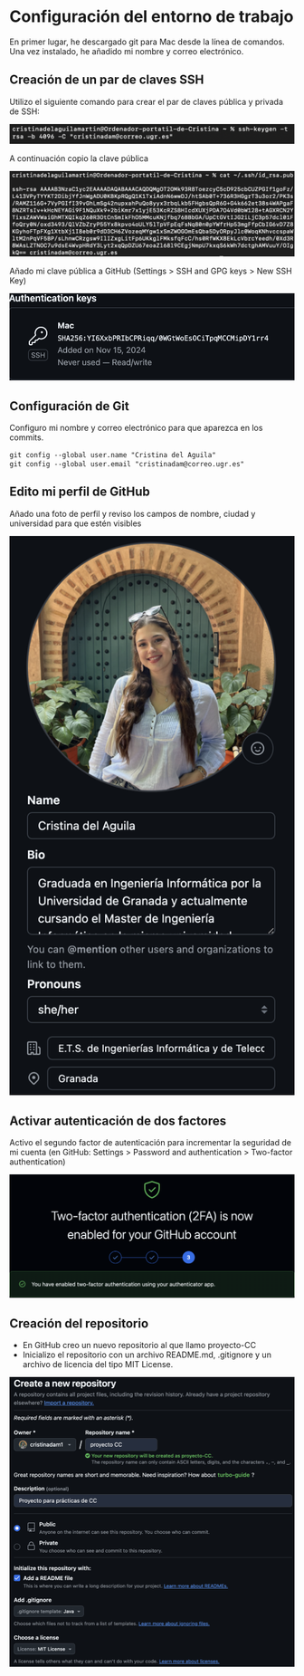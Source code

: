 # Configuración del entorno de trabajo
En primer lugar, he descargado git para Mac desde la línea de comandos. Una vez instalado, he añadido mi nombre y correo electrónico.

## Creación de un par de claves SSH
Utilizo el siguiente comando para crear el par de claves pública y privada de SSH:

![captura1](img/c1.png)

A continuación copio la clave pública

![captura2](img/c2.png)

Añado mi clave pública a GitHub (Settings > SSH and GPG keys > New SSH Key)

![captura3](img/c3.png)

## Configuración de Git
Configuro mi nombre y correo electrónico para que aparezca en los commits. 

	git config --global user.name "Cristina del Aguila" 
	git config --global user.email "cristinadam@correo.ugr.es"

## Edito mi perfil de GitHub
Añado una foto de perfil y reviso los campos de nombre, ciudad y universidad para que estén visibles

![captura4](img/c4.png)

## Activar autenticación de dos factores
Activo el segundo factor de autenticación para incrementar la seguridad de mi cuenta (en GitHub: Settings > Password and authentication > Two-factor authentication)

![captura5](img/c5.png)

## Creación del repositorio 
- En GitHub creo un nuevo repositorio al que llamo proyecto-CC
- Inicializo el repositorio con un archivo README.md, .gitignore y un archivo de licencia del tipo MIT License.

![captura6](img/c6.png)
